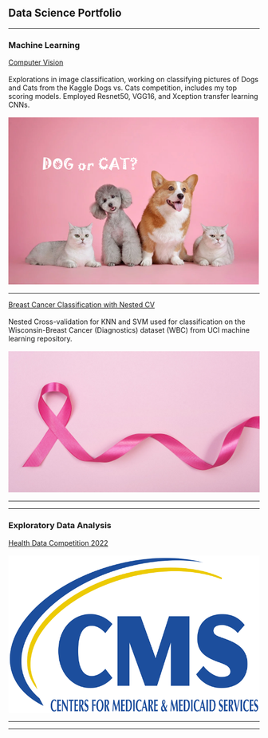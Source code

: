 ## Data Science Portfolio

---

### Machine Learning 

[Computer Vision](https://colab.research.google.com/drive/1KPe_qfrUfJOI-0rueGpRvwpUpdyqpoqT#scrollTo=5sHPuLpl3-uM)
<br><br>
Explorations in image classification, working on classifying pictures of Dogs and Cats from the Kaggle Dogs vs. Cats competition, includes my top scoring models. Employed Resnet50, VGG16, and Xception transfer learning CNNs.
<br><br>
<img src="images/dogvcat.png?raw=true"/>


---
[Breast Cancer Classification with Nested CV](https://baileythill.github.io/Notebooks/Breast-Cancer-Classification.html)
<br><br>
Nested Cross-validation for KNN and SVM used for classification on the Wisconsin-Breast Cancer (Diagnostics) dataset (WBC) from UCI machine learning repository.
<br><br>
<img src="images/breastcancer.jpg?raw=true"/>

---

---

### Exploratory Data Analysis

[Health Data Competition 2022](https://github.com/baileythill/Health-Data-Competition)
<br><br>
<img src="images/CMS.png?raw=true"/>

---


---
<p style="font-size:11px">
<!-- Remove above link if you don't want to attibute -->
